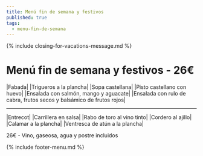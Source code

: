 ```yaml
---
title: Menú fin de semana y festivos
published: true
tags:
  - menu-fin-de-semana
---
```


{% include closing-for-vacations-message.md %}

# Menú fin de semana y festivos - 26€

|Fabada|
|Trigueros a la plancha|
|Sopa castellana|
|Pisto castellano con huevo|
|Ensalada con salmón, mango y aguacate|
|Ensalada con rulo de cabra, frutos secos y balsámico de frutos rojos|


------

|Entrecot|
|Carrillera en salsa|
|Rabo de toro al vino tinto|
|Cordero al ajillo|
|Calamar a la plancha|
|Ventresca de atún a la plancha|

<!-- |Cordero asado|eligiendo este segundo plato se añade 10€ al menú, en total 34€| -->

26€ - Vino, gaseosa, agua y postre incluidos

{% include footer-menu.md %}
